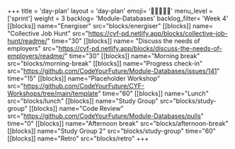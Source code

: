 +++
title = 'day-plan'
layout = 'day-plan'
emoji= '🧑🏽‍🤝‍🧑🏽'
menu_level = ['sprint']
weight = 3
backlog= 'Module-Databases'
backlog_filter= 'Week 4'
[[blocks]]
name="Energiser"
src="blocks/energiser"
[[blocks]]
name= "Collective Job Hunt"
src="https://cyf-pd.netlify.app/blocks/collective-job-hunt/readme/"
time="30"
[[blocks]]
name= "Discuss the needs of employers"
src="https://cyf-pd.netlify.app/blocks/discuss-the-needs-of-employers/readme/"
time="30"
[[blocks]]
name="Morning break"
src="blocks/morning-break"
[[blocks]]
name="Progress check-in"
src="https://github.com/CodeYourFuture/Module-Databases/issues/141"
time="15"
[[blocks]]
name="Placeholder Workshop"
src="https://github.com/CodeYourFuture/CYF-Workshops/tree/main/template"
time="60"
[[blocks]]
name="Lunch"
src="blocks/lunch"
[[blocks]]
name="Study Group"
src="blocks/study-group"
[[blocks]]
name="Code Review"
src="https://github.com/CodeYourFuture/Module-Databases/pulls"
time="0"
[[blocks]]
name="Afternoon break"
src="blocks/afternoon-break"
[[blocks]]
name="Study Group 2"
src="blocks/study-group"
time="60"
[[blocks]]
name="Retro"
src="blocks/retro"
+++
